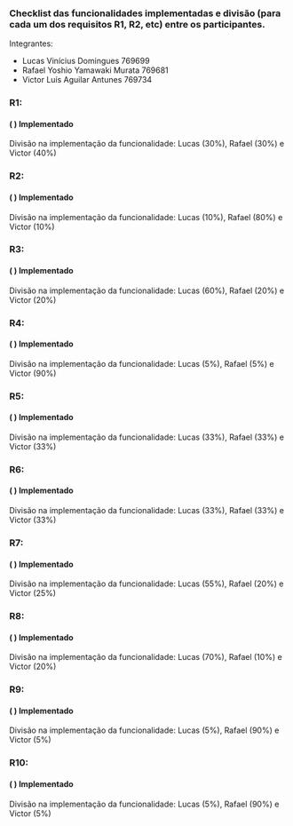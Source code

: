 ### Checklist das funcionalidades implementadas e divisão (para cada um dos requisitos R1, R2, etc) entre os participantes. ###

Integrantes:
- Lucas Vinícius Domingues 769699
- Rafael Yoshio Yamawaki Murata 769681
- Victor Luís Aguilar Antunes 769734

### R1:

#### ( ) Implementado
Divisão na implementação da funcionalidade: Lucas (30%), Rafael (30%) e Victor (40%)

### R2:

#### ( ) Implementado
Divisão na implementação da funcionalidade: Lucas (10%), Rafael (80%) e Victor (10%)

### R3:

#### ( ) Implementado
Divisão na implementação da funcionalidade: Lucas (60%), Rafael (20%) e Victor (20%)

### R4:

#### ( ) Implementado
Divisão na implementação da funcionalidade: Lucas (5%), Rafael (5%) e Victor (90%)

### R5:

#### ( ) Implementado
Divisão na implementação da funcionalidade: Lucas (33%), Rafael (33%) e Victor (33%)

### R6:

#### ( ) Implementado
Divisão na implementação da funcionalidade: Lucas (33%), Rafael (33%) e Victor (33%)

### R7:

#### ( ) Implementado
Divisão na implementação da funcionalidade: Lucas (55%), Rafael (20%) e Victor (25%)

### R8:

#### ( ) Implementado
Divisão na implementação da funcionalidade: Lucas (70%), Rafael (10%) e Victor (20%)

### R9:

#### ( ) Implementado
Divisão na implementação da funcionalidade: Lucas (5%), Rafael (90%) e Victor (5%)

### R10:

#### ( ) Implementado
Divisão na implementação da funcionalidade: Lucas (5%), Rafael (90%) e Victor (5%)
